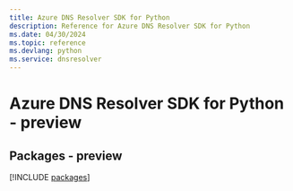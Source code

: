```yaml
---
title: Azure DNS Resolver SDK for Python
description: Reference for Azure DNS Resolver SDK for Python
ms.date: 04/30/2024
ms.topic: reference
ms.devlang: python
ms.service: dnsresolver
---
```

# Azure DNS Resolver SDK for Python - preview
## Packages - preview
[!INCLUDE [packages](dns-resolver-index.md)]